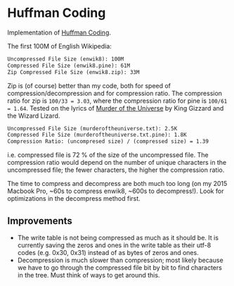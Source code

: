 # Huffman Coding

Implementation of [Huffman Coding](https://en.wikipedia.org/wiki/Huffman_coding).

The first 100M of English Wikipedia:

```txt
Uncompressed File Size (enwik8): 100M
Compressed File Size (enwik8.pine): 61M
Zip Compressed File Size (enwik8.zip): 33M
```

Zip is (of course) better than my code, both for speed of compression/decompression and for compression ratio. The compression ratio for zip is `100/33 = 3.03`, where the compression ratio for pine  is `100/61 = 1.64`.
Tested on the lyrics of [Murder of the Universe](https://www.youtube.com/watch?v=4zUPTPlkqDg) by King Gizzard and the Wizard Lizard.

```txt
Uncompressed File Size (murderoftheuniverse.txt): 2.5K
Compressed File Size (murderoftheuniverse.txt.pine): 1.8K
Compression Ratio: (uncompresed size) / (compressed size) = 1.39
```

i.e. compressed file is 72 % of the size of the uncompressed file. The compression ratio would depend on the number of unique characters in the uncompressed file; the fewer characters, the higher the compression ratio.


The time to compress and decompress are both much too long (on my 2015 Macbook Pro, ~60s to compress enwik8, ~600s to decompress!). Look for optimizations in the decompress method first.

## Improvements

- The write table is not being compressed as much as it should be. It is currently saving the zeros and ones in the write table as their utf-8 codes (e.g. 0x30, 0x31) instead of as bytes of zeros and ones.
- Decompression is much slower than compression; most likely because we have to go through the compressed file bit by bit to find characters in the tree. Must think of ways to get around this.

